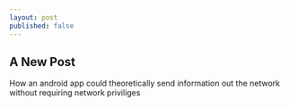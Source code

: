 ```yaml
---
layout: post
published: false
---
```


## A New Post

How an android app could theoretically send information out the network without requiring network priviliges
